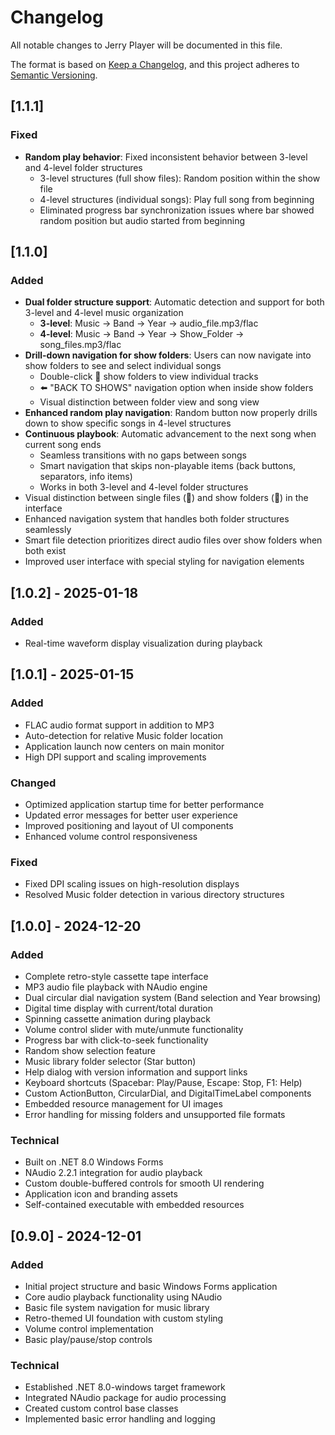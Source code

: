 # Changelog

All notable changes to Jerry Player will be documented in this file.

The format is based on [Keep a Changelog](https://keepachangelog.com/en/1.0.0/),
and this project adheres to [Semantic Versioning](https://semver.org/spec/v2.0.0.html).

## [1.1.1]

### Fixed
- **Random play behavior**: Fixed inconsistent behavior between 3-level and 4-level folder structures
  - 3-level structures (full show files): Random position within the show file
  - 4-level structures (individual songs): Play full song from beginning
  - Eliminated progress bar synchronization issues where bar showed random position but audio started from beginning

## [1.1.0]

### Added
- **Dual folder structure support**: Automatic detection and support for both 3-level and 4-level music organization
  - **3-level**: Music → Band → Year → audio_file.mp3/flac
  - **4-level**: Music → Band → Year → Show_Folder → song_files.mp3/flac
- **Drill-down navigation for show folders**: Users can now navigate into show folders to see and select individual songs
  - Double-click 📁 show folders to view individual tracks
  - ⬅️ "BACK TO SHOWS" navigation option when inside show folders
  - Visual distinction between folder view and song view
- **Enhanced random play navigation**: Random button now properly drills down to show specific songs in 4-level structures
- **Continuous playbook**: Automatic advancement to the next song when current song ends
  - Seamless transitions with no gaps between songs
  - Smart navigation that skips non-playable items (back buttons, separators, info items)
  - Works in both 3-level and 4-level folder structures
- Visual distinction between single files (🎵) and show folders (📁) in the interface
- Enhanced navigation system that handles both folder structures seamlessly
- Smart file detection prioritizes direct audio files over show folders when both exist
- Improved user interface with special styling for navigation elements

## [1.0.2] - 2025-01-18
### Added
- Real-time waveform display visualization during playback

## [1.0.1] - 2025-01-15

### Added
- FLAC audio format support in addition to MP3
- Auto-detection for relative Music folder location
- Application launch now centers on main monitor
- High DPI support and scaling improvements

### Changed
- Optimized application startup time for better performance
- Updated error messages for better user experience
- Improved positioning and layout of UI components
- Enhanced volume control responsiveness

### Fixed
- Fixed DPI scaling issues on high-resolution displays
- Resolved Music folder detection in various directory structures

## [1.0.0] - 2024-12-20

### Added
- Complete retro-style cassette tape interface
- MP3 audio file playback with NAudio engine
- Dual circular dial navigation system (Band selection and Year browsing)
- Digital time display with current/total duration
- Spinning cassette animation during playback
- Volume control slider with mute/unmute functionality
- Progress bar with click-to-seek functionality
- Random show selection feature
- Music library folder selector (Star button)
- Help dialog with version information and support links
- Keyboard shortcuts (Spacebar: Play/Pause, Escape: Stop, F1: Help)
- Custom ActionButton, CircularDial, and DigitalTimeLabel components
- Embedded resource management for UI images
- Error handling for missing folders and unsupported file formats

### Technical
- Built on .NET 8.0 Windows Forms
- NAudio 2.2.1 integration for audio playback
- Custom double-buffered controls for smooth UI rendering
- Application icon and branding assets
- Self-contained executable with embedded resources

## [0.9.0] - 2024-12-01

### Added
- Initial project structure and basic Windows Forms application
- Core audio playback functionality using NAudio
- Basic file system navigation for music library
- Retro-themed UI foundation with custom styling
- Volume control implementation
- Basic play/pause/stop controls

### Technical
- Established .NET 8.0-windows target framework
- Integrated NAudio package for audio processing
- Created custom control base classes
- Implemented basic error handling and logging

